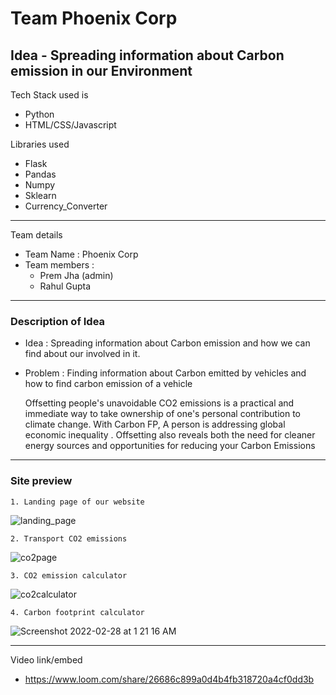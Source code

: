 # Team Phoenix Corp
## Idea - Spreading information about Carbon emission in our Environment

Tech Stack used is 
- Python 
- HTML/CSS/Javascript

Libraries used 
- Flask 
- Pandas 
- Numpy 
- Sklearn
- Currency_Converter

---
 Team details
- Team Name : Phoenix Corp
- Team members : 
  * Prem Jha (admin)
  * Rahul Gupta
---
### Description of Idea

- Idea : Spreading information about Carbon emission and how we can find about our involved in it. 
- Problem : Finding information about Carbon emitted by vehicles and how to find carbon emission of a vehicle

    Offsetting people's unavoidable CO2 emissions is a practical and immediate way to take ownership of one's personal contribution to climate change. With Carbon FP, A person is  addressing global economic inequality . Offsetting also reveals both the need for cleaner energy sources and opportunities for reducing your Carbon Emissions



---
### Site preview 

    1. Landing page of our website 
    
![landing_page](https://user-images.githubusercontent.com/63935255/155897461-df8e1493-2352-4b60-8dea-5b6d92473fcf.png)
     
    2. Transport CO2 emissions 
![co2page](https://user-images.githubusercontent.com/63935255/155897504-60dc3fcb-fdcd-47fd-a08b-24e8c77e76ce.png)


    3. CO2 emission calculator 
![co2calculator](https://user-images.githubusercontent.com/63935255/155897542-4d30e8fa-f893-4dbb-a523-7e00c606594c.png)

    4. Carbon footprint calculator 
![Screenshot 2022-02-28 at 1 21 16 AM](https://user-images.githubusercontent.com/63935255/155897567-209157ad-eafd-450b-8da9-c601df6e030c.png)







---
Video link/embed


- https://www.loom.com/share/26686c899a0d4b4fb318720a4cf0dd3b
